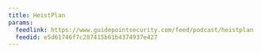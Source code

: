 ```yaml
---
title: HeistPlan
params:
  feedlink: https://www.guidepointsecurity.com/feed/podcast/heistplan
  feedid: e5d61746f7c287415b61b4374937e427
---
```

